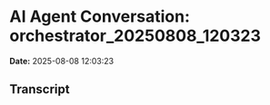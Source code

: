 # AI Agent Conversation: orchestrator_20250808_120323

**Date:** 2025-08-08 12:03:23

## Transcript


